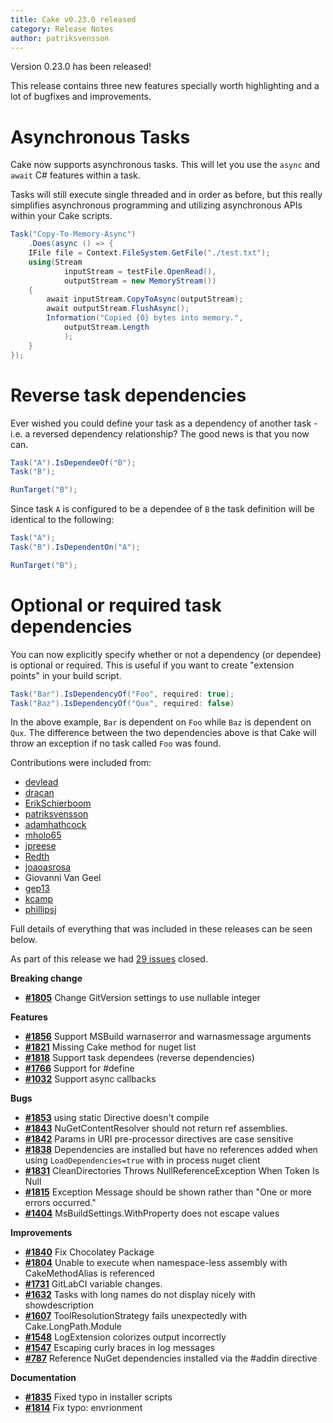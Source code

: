 ```yaml
---
title: Cake v0.23.0 released
category: Release Notes
author: patriksvensson
---
```


Version 0.23.0 has been released!

This release contains three new features specially worth highlighting and a lot of bugfixes and improvements.

# Asynchronous Tasks

Cake now supports asynchronous tasks. This will let you use the `async` and `await` C# features within a task.

Tasks will still execute single threaded and in order as before, but this really simplifies asynchronous programming and utilizing asynchronous APIs within your Cake scripts.

```csharp
Task("Copy-To-Memory-Async")
    .Does(async () => {
    IFile file = Context.FileSystem.GetFile("./test.txt");
    using(Stream
            inputStream = testFile.OpenRead(),
            outputStream = new MemoryStream())
    {
        await inputStream.CopyToAsync(outputStream);
        await outputStream.FlushAsync();
        Information("Copied {0} bytes into memory.",
            outputStream.Length
            );
    }
});
```

# Reverse task dependencies

Ever wished you could define your task as a dependency of another task - i.e. a reversed dependency relationship? The good news is that you now can.

```csharp
Task("A").IsDependeeOf("B");
Task("B");

RunTarget("B");
```

Since task `A` is configured to be a dependee of `B` the task definition will be identical to the following:

```csharp
Task("A");
Task("B").IsDependentOn("A");

RunTarget("B");
```

# Optional or required task dependencies

You can now explicitly specify whether or not a dependency (or dependee) is optional or required.
This is useful if you want to create "extension points" in your build script.

```csharp
Task("Bar").IsDependencyOf("Foo", required: true);
Task("Baz").IsDependencyOf("Qux", required: false)
```

In the above example, `Bar` is dependent on `Foo` while `Baz` is dependent on `Qux`.
The difference between the two dependencies above is that Cake will throw an exception if no task called `Foo` was found.

Contributions were included from:

- [devlead](https://github.com/devlead)
- [dracan](https://github.com/dracan)
- [ErikSchierboom](https://github.com/ErikSchierboom)
- [patriksvensson](https://github.com/patriksvensson)
- [adamhathcock](https://github.com/adamhathcock)
- [mholo65](https://github.com/mholo65)
- [jpreese](https://github.com/jpreese)
- [Redth](https://github.com/Redth)
- [joaoasrosa](https://github.com/joaoasrosa)
- Giovanni Van Geel
- [gep13](https://github.com/gep13)
- [kcamp](https://github.com/kcamp)
- [phillipsj](https://github.com/phillipsj)

Full details of everything that was included in these releases can be seen below.

<!--excerpt-->

As part of this release we had [29 issues](https://github.com/cake-build/cake/issues?milestone=34&state=closed) closed.

__Breaking change__

- [__#1805__](https://github.com/cake-build/cake/issues/1805) Change GitVersion settings to use nullable integer

__Features__

- [__#1856__](https://github.com/cake-build/cake/issues/1856) Support MSBuild warnaserror and warnasmessage arguments
- [__#1821__](https://github.com/cake-build/cake/issues/1821) Missing Cake method for nuget list
- [__#1818__](https://github.com/cake-build/cake/issues/1818) Support task dependees (reverse dependencies)
- [__#1766__](https://github.com/cake-build/cake/issues/1766) Support for #define
- [__#1032__](https://github.com/cake-build/cake/issues/1032) Support async callbacks

__Bugs__

- [__#1853__](https://github.com/cake-build/cake/issues/1853) using static Directive doesn't compile
- [__#1843__](https://github.com/cake-build/cake/issues/1843) NuGetContentResolver should not return ref assemblies.
- [__#1842__](https://github.com/cake-build/cake/issues/1842) Params in URI pre-processor directives are case sensitive
- [__#1838__](https://github.com/cake-build/cake/issues/1838) Dependencies are installed but have no references added when using `LoadDependencies=true` with in process nuget client
- [__#1831__](https://github.com/cake-build/cake/issues/1831) CleanDirectories Throws NullReferenceException When Token Is Null
- [__#1815__](https://github.com/cake-build/cake/issues/1815) Exception Message should be shown rather than "One or more errors occurred."
- [__#1404__](https://github.com/cake-build/cake/issues/1404) MsBuildSettings.WithProperty does not escape values

__Improvements__

- [__#1840__](https://github.com/cake-build/cake/issues/1840) Fix Chocolatey Package
- [__#1804__](https://github.com/cake-build/cake/issues/1804) Unable to execute when namespace-less assembly with CakeMethodAlias is referenced
- [__#1731__](https://github.com/cake-build/cake/issues/1731) GitLabCI variable changes.
- [__#1632__](https://github.com/cake-build/cake/issues/1632) Tasks with long names do not display nicely with showdescription
- [__#1607__](https://github.com/cake-build/cake/issues/1607) ToolResolutionStrategy fails unexpectedly with Cake.LongPath.Module
- [__#1548__](https://github.com/cake-build/cake/issues/1548) LogExtension colorizes output incorrectly
- [__#1547__](https://github.com/cake-build/cake/issues/1547) Escaping curly braces in log messages
- [__#787__](https://github.com/cake-build/cake/issues/787) Reference NuGet dependencies installed via the #addin directive

__Documentation__

- [__#1835__](https://github.com/cake-build/cake/pull/1835) Fixed typo in installer scripts
- [__#1814__](https://github.com/cake-build/cake/pull/1814) Fix typo: envrionment
